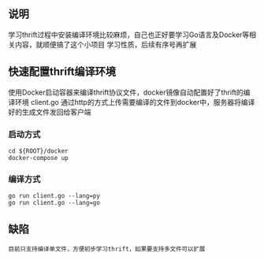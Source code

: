 ## 说明
学习thrift过程中安装编译环境比较麻烦，自己也正好要学习Go语言及Docker等相关内容，就顺便搞了这个小项目
学习性质，后续有序号再扩展
## 快速配置thrift编译环境
使用Docker启动容器来编译thrift协议文件，docker镜像自动配置好了thrift的编译环境
client.go 通过http的方式上传需要编译的文件到docker中，服务器将编译好的生成文件发回给客户端
### 启动方式
    cd ${ROOT}/docker
    docker-compose up
### 编译方式
    go run client.go --lang=py
    go run client.go --lang=go
## 缺陷
    目前只支持编译单文件，方便初步学习thrift，如果要支持多文件可以扩展
